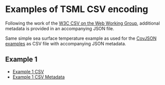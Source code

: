 # Examples of TSML CSV encoding

Following the work of the [W3C CSV on the Web Working Group](https://www.w3.org/2013/csvw/wiki/Main_Page.html), additional metadata is provided in an accompanying JSON file.

Same simple sea surface temperature example as used for the [CovJSON examples](https://github.com/opengeospatial/timeseriesML/blob/master/Examples/CovJSON/readme.md) as CSV file with accompanying JSON metadata.

## Example 1
- [Example 1 CSV](https://github.com/opengeospatial/timeseriesML/blob/master/Examples/CSV/Example1_TSML_CSV.csv)
- [Example 1 CSV Metadata](https://github.com/opengeospatial/timeseriesML/blob/master/Examples/CSV/Example1_TSML_CSV_Metadata.json)

